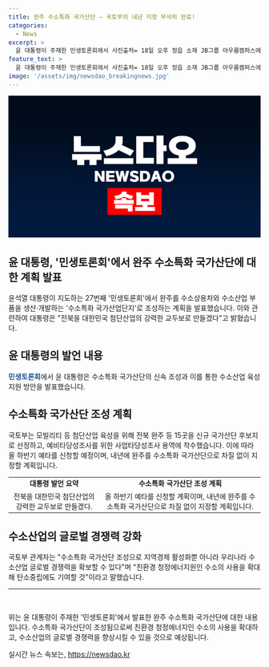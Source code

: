 ```yaml
---
title: 완주 수소특화 국가산단 – 국토부의 내년 지정 무사히 완료!
categories:
  - News
excerpt: >
  윤 대통령이 주재한 민생토론회에서 사진출처= 18일 오후 정읍 소재 JB그룹 아우름캠퍼스에서는 신(新)서해안 시대를 여는 경제 전진기지, 전북을 주제로 스물여섯 번째 민생토론회가 열렸다. 윤 대통령은 전북을 수소특화 국가산단으로 조성하고 수소산업 육성을 발표했으며, 이에 따라 완주는 수소 관련 R&D와 인프라를 갖추고 있어 국가산단 후보지로 선정됐다. 완주는 하반기 예타를 신청할 예정이며, 이를 통해 국내 수소산업의 경쟁력을 강화하고 지역경제 활성화가 기대된다.
feature_text: >
  윤 대통령이 주재한 민생토론회에서 사진출처= 18일 오후 정읍 소재 JB그룹 아우름캠퍼스에서는 신(新)서해안 시대를 여는 경제 전진기지, 전북을 주제로 스물여섯 번째 민생토론회가 열렸다. 윤 대통령은 전북을 수소특화 국가산단으로 조성하고 수소산업 육성을 발표했으며, 이에 따라 완주는 수소 관련 R&D와 인프라를 갖추고 있어 국가산단 후보지로 선정됐다. 완주는 하반기 예타를 신청할 예정이며, 이를 통해 국내 수소산업의 경쟁력을 강화하고 지역경제 활성화가 기대된다.
image: '/assets/img/newsdao_breakingnews.jpg'
---
```


<p><img src="/assets/img/newsdao_breakingnews.jpg" alt="ranknews 속보" /></p>

<h2>윤 대통령, '민생토론회'에서 완주 수소특화 국가산단에 대한 계획 발표</h2>

<p data-ke-size="size16">윤석열 대통령이 지도하는 27번째 '민생토론회'에서 완주를 수소상용차와 수소산업 부품을 생산·개발하는 '수소특화 국가산업단지'로 조성하는 계획을 발표했습니다. 이와 관련하여 대통령은 "전북을 대한민국 첨단산업의 강력한 교두보로 만들겠다"고 밝혔습니다.</p>

<h2 data-ke-size="size26">윤 대통령의 발언 내용</h2>

<p data-ke-size="size16"><b><span style="color: #1a5490;">민생토론회</span></b>에서 윤 대통령은 수소특화 국가산단의 신속 조성과 이를 통한 수소산업 육성 지원 방안을 발표했습니다.</p>

<h2 data-ke-size="size26">수소특화 국가산단 조성 계획</h2>

<p data-ke-size="size16">국토부는 모빌리티 등 첨단산업 육성을 위해 전북 완주 등 15곳을 신규 국가산단 후보지로 선정하고, 예비타당성조사를 위한 사업타당성조사 용역에 착수했습니다. 이에 따라 올 하반기 예타를 신청할 예정이며, 내년에 완주를 수소특화 국가산단으로 차질 없이 지정할 계획입니다.</p>

<table>
    <tr>
        <td style="text-align: center; height: 17px;"><b>대통령 발언 요약</b></td>
        <td style="text-align: center; height: 17px;"><b>수소특화 국가산단 조성 계획</b></td>
    </tr>
    <tr>
        <td style="text-align: center; height: 17px;">전북을 대한민국 첨단산업의 강력한 교두보로 만들겠다.</td>
        <td style="text-align: center; height: 17px;">올 하반기 예타를 신청할 계획이며, 내년에 완주를 수소특화 국가산단으로 차질 없이 지정할 계획입니다.</td>
    </tr>
</table>

<h2 data-ke-size="size26">수소산업의 글로벌 경쟁력 강화</h2>

<p data-ke-size="size16">국토부 관계자는 "수소특화 국가산단 조성으로 지역경제 활성화뿐 아니라 우리나라 수소산업 글로벌 경쟁력을 확보할 수 있다"며 "친환경 청정에너지원인 수소의 사용을 확대해 탄소중립에도 기여할 것"이라고 말했습니다.</p>

<hr>

<p data-ke-size="size16">&nbsp;</p>

<p data-ke-size="size16">위는 윤 대통령이 주재한 '민생토론회'에서 발표한 완주 수소특화 국가산단에 대한 내용입니다. 수소특화 국가산단이 조성됨으로써 친환경 청정에너지인 수소의 사용을 확대하고, 수소산업의 글로벌 경쟁력을 향상시킬 수 있을 것으로 예상됩니다.</p>
실시간 뉴스 속보는, <a href="https://newsdao.kr" rel="dofollow">https://newsdao.kr</a>


